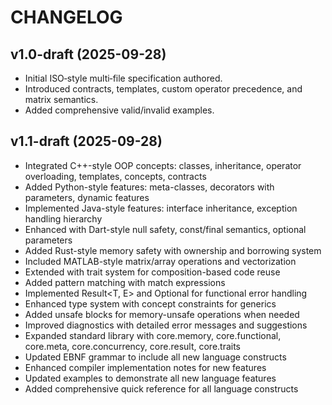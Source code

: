 # CHANGELOG

## v1.0-draft (2025-09-28)
- Initial ISO‑style multi‑file specification authored.
- Introduced contracts, templates, custom operator precedence, and matrix semantics.
- Added comprehensive valid/invalid examples.

## v1.1-draft (2025-09-28)
- Integrated C++-style OOP concepts: classes, inheritance, operator overloading, templates, concepts, contracts
- Added Python-style features: meta-classes, decorators with parameters, dynamic features
- Implemented Java-style features: interface inheritance, exception handling hierarchy
- Enhanced with Dart-style null safety, const/final semantics, optional parameters
- Added Rust-style memory safety with ownership and borrowing system
- Included MATLAB-style matrix/array operations and vectorization
- Extended with trait system for composition-based code reuse
- Added pattern matching with match expressions
- Implemented Result<T, E> and Optional<T> for functional error handling
- Enhanced type system with concept constraints for generics
- Added unsafe blocks for memory-unsafe operations when needed
- Improved diagnostics with detailed error messages and suggestions
- Expanded standard library with core.memory, core.functional, core.meta, core.concurrency, core.result, core.traits
- Updated EBNF grammar to include all new language constructs
- Enhanced compiler implementation notes for new features
- Updated examples to demonstrate all new language features
- Added comprehensive quick reference for all language constructs
